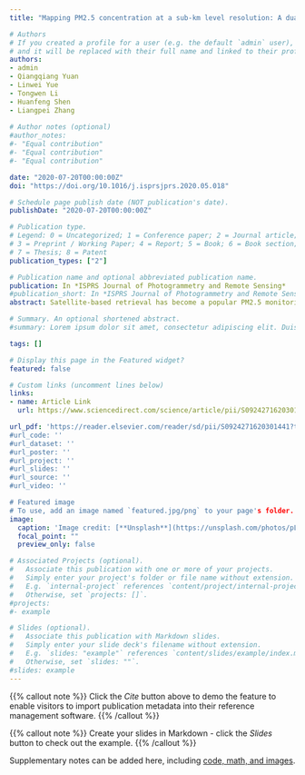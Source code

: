 ```yaml
---
title: "Mapping PM2.5 concentration at a sub-km level resolution: A dual-scale retrieval approach"

# Authors
# If you created a profile for a user (e.g. the default `admin` user), write the username (folder name) here 
# and it will be replaced with their full name and linked to their profile.
authors:
- admin
- Qiangqiang Yuan
- Linwei Yue
- Tongwen Li
- Huanfeng Shen
- Liangpei Zhang
 
# Author notes (optional)
#author_notes:
#- "Equal contribution"
#- "Equal contribution"
#- "Equal contribution"

date: "2020-07-20T00:00:00Z"
doi: "https://doi.org/10.1016/j.isprsjprs.2020.05.018"

# Schedule page publish date (NOT publication's date).
publishDate: "2020-07-20T00:00:00Z"

# Publication type.
# Legend: 0 = Uncategorized; 1 = Conference paper; 2 = Journal article;
# 3 = Preprint / Working Paper; 4 = Report; 5 = Book; 6 = Book section;
# 7 = Thesis; 8 = Patent
publication_types: ["2"]

# Publication name and optional abbreviated publication name.
publication: In *ISPRS Journal of Photogrammetry and Remote Sensing*
#publication_short: In *ISPRS Journal of Photogrammetry and Remote Sensing*
abstract: Satellite-based retrieval has become a popular PM2.5 monitoring method. To improve the retrieval performance, multiple variables are usually introduced as auxiliary variables, in addition to aerosol optical depth (AOD). The different kinds of variables are usually at different resolutions, varying from sub-kilometer to dozens of kilometers. Generally speaking, when undertaking the retrieval, the variables at different resolutions are resampled to the same resolution as the AOD product to ensure scale consistency (single-scale retrieval). However, a drawback of doing this is that the information contained within the different resolutions (scales) is discarded. To fully utilize the information contained in the different scales, a dual-scale retrieval approach is proposed in this paper. In the first stage, the variables which influence PM2.5 concentration at a large scale are used for PM2.5 retrieval at a coarse resolution. Then, in the second stage, the variables which affect PM2.5 distribution at a finer scale are used for the further PM2.5 retrieval at a high resolution (sub-km level resolution), with the retrieved low-resolution PM2.5 from the first stage also acting as input. In this study, four different regression models were adopted to test the performance of the dual-scale retrieval approach at both daily and annual scales: multiple linear regression (MLR), geographically weighted regression (GWR), random forest (RF), and the generalized regression neural network (GRNN). Compared with the traditional single-scale retrieval approach, the proposed dual-scale retrieval approach can achieve PM2.5 mapping at a finer resolution and with a higher accuracy. Dual-scale retrieval can utilize the information contained in different scales, thus achieving an improvement in both resolution and retrieval accuracy. The proposed approach has the potential to be used for the generation of quantitative remote sensing products in various fields, and will promote the quality improvement of these quantitative remote sensing products.

# Summary. An optional shortened abstract.
#summary: Lorem ipsum dolor sit amet, consectetur adipiscing elit. Duis posuere tellus ac convallis placerat. Proin tincidunt magna sed ex sollicitudin condimentum.

tags: []

# Display this page in the Featured widget?
featured: false

# Custom links (uncomment lines below)
links:
- name: Article Link
  url: https://www.sciencedirect.com/science/article/pii/S0924271620301441

url_pdf: 'https://reader.elsevier.com/reader/sd/pii/S0924271620301441?token=07E4AEF493EEF723A4287ADDAC8D9E6D9BFED683BFFB741B953CDE76054D952521060C057C9CB99425DC1B55B2F978A0&originRegion=us-east-1&originCreation=20211214084044
#url_code: ''
#url_dataset: ''
#url_poster: ''
#url_project: ''
#url_slides: ''
#url_source: ''
#url_video: ''

# Featured image
# To use, add an image named `featured.jpg/png` to your page's folder. 
image:
  caption: 'Image credit: [**Unsplash**](https://unsplash.com/photos/pLCdAaMFLTE)'
  focal_point: ""
  preview_only: false

# Associated Projects (optional).
#   Associate this publication with one or more of your projects.
#   Simply enter your project's folder or file name without extension.
#   E.g. `internal-project` references `content/project/internal-project/index.md`.
#   Otherwise, set `projects: []`.
#projects:
#- example

# Slides (optional).
#   Associate this publication with Markdown slides.
#   Simply enter your slide deck's filename without extension.
#   E.g. `slides: "example"` references `content/slides/example/index.md`.
#   Otherwise, set `slides: ""`.
#slides: example
---
```


{{% callout note %}}
Click the *Cite* button above to demo the feature to enable visitors to import publication metadata into their reference management software.
{{% /callout %}}

{{% callout note %}}
Create your slides in Markdown - click the *Slides* button to check out the example.
{{% /callout %}}

Supplementary notes can be added here, including [code, math, and images](https://wowchemy.com/docs/writing-markdown-latex/).
